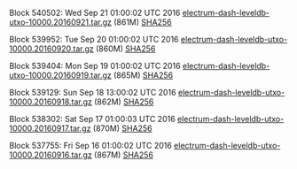 Block 540502: Wed Sep 21 01:00:02 UTC 2016 [electrum-dash-leveldb-utxo-10000.20160921.tar.gz](https://transfer.sh/UU2yO/electrum-dash-leveldb-utxo-10000.20160921.tar.gz) (861M) [SHA256](https://transfer.sh/rDbZC/electrum-dash-leveldb-utxo-10000.20160921.tar.gz.sha256)

Block 539952: Tue Sep 20 01:00:02 UTC 2016 [electrum-dash-leveldb-utxo-10000.20160920.tar.gz](https://transfer.sh/qo4NH/electrum-dash-leveldb-utxo-10000.20160920.tar.gz) (860M) [SHA256](https://transfer.sh/KCvBA/electrum-dash-leveldb-utxo-10000.20160920.tar.gz.sha256)

Block 539404: Mon Sep 19 01:00:02 UTC 2016 [electrum-dash-leveldb-utxo-10000.20160919.tar.gz](https://transfer.sh/zVUWt/electrum-dash-leveldb-utxo-10000.20160919.tar.gz) (865M) [SHA256](https://transfer.sh/14Antz/electrum-dash-leveldb-utxo-10000.20160919.tar.gz.sha256)

Block 539129: Sun Sep 18 13:00:02 UTC 2016 [electrum-dash-leveldb-utxo-10000.20160918.tar.gz](https://transfer.sh/13dJS0/electrum-dash-leveldb-utxo-10000.20160918.tar.gz) (862M) [SHA256](https://transfer.sh/7U6hw/electrum-dash-leveldb-utxo-10000.20160918.tar.gz.sha256)

Block 538302: Sat Sep 17 01:00:03 UTC 2016 [electrum-dash-leveldb-utxo-10000.20160917.tar.gz](https://transfer.sh/ab9hv/electrum-dash-leveldb-utxo-10000.20160917.tar.gz) (870M) [SHA256](https://transfer.sh/13XuYR/electrum-dash-leveldb-utxo-10000.20160917.tar.gz.sha256)

Block 537755: Fri Sep 16 01:00:02 UTC 2016 [electrum-dash-leveldb-utxo-10000.20160916.tar.gz](https://transfer.sh/i9udq/electrum-dash-leveldb-utxo-10000.20160916.tar.gz) (867M) [SHA256](https://transfer.sh/CeqzD/electrum-dash-leveldb-utxo-10000.20160916.tar.gz.sha256)
